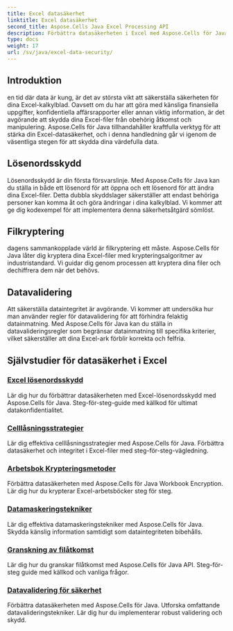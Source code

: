 ```yaml
---
title: Excel datasäkerhet
linktitle: Excel datasäkerhet
second_title: Aspose.Cells Java Excel Processing API
description: Förbättra datasäkerheten i Excel med Aspose.Cells för Java. Lär dig steg för steg hur du skyddar dina kalkylblad, krypterar filer och säkerställer dataintegritet.
type: docs
weight: 17
url: /sv/java/excel-data-security/
---
```


## Introduktion
en tid där data är kung, är det av största vikt att säkerställa säkerheten för dina Excel-kalkylblad. Oavsett om du har att göra med känsliga finansiella uppgifter, konfidentiella affärsrapporter eller annan viktig information, är det avgörande att skydda dina Excel-filer från obehörig åtkomst och manipulering. Aspose.Cells för Java tillhandahåller kraftfulla verktyg för att stärka din Excel-datasäkerhet, och i denna handledning går vi igenom de väsentliga stegen för att skydda dina värdefulla data.


## Lösenordsskydd
Lösenordsskydd är din första försvarslinje. Med Aspose.Cells för Java kan du ställa in både ett lösenord för att öppna och ett lösenord för att ändra dina Excel-filer. Detta dubbla skyddslager säkerställer att endast behöriga personer kan komma åt och göra ändringar i dina kalkylblad. Vi kommer att ge dig kodexempel för att implementera denna säkerhetsåtgärd sömlöst.

## Filkryptering
dagens sammankopplade värld är filkryptering ett måste. Aspose.Cells för Java låter dig kryptera dina Excel-filer med krypteringsalgoritmer av industristandard. Vi guidar dig genom processen att kryptera dina filer och dechiffrera dem när det behövs.

## Datavalidering
Att säkerställa dataintegritet är avgörande. Vi kommer att undersöka hur man använder regler för datavalidering för att förhindra felaktig datainmatning. Med Aspose.Cells för Java kan du ställa in datavalideringsregler som begränsar datainmatning till specifika kriterier, vilket säkerställer att dina Excel-ark förblir korrekta och felfria.

## Självstudier för datasäkerhet i Excel
### [Excel lösenordsskydd](./excel-password-protection/)
Lär dig hur du förbättrar datasäkerheten med Excel-lösenordsskydd med Aspose.Cells för Java. Steg-för-steg-guide med källkod för ultimat datakonfidentialitet.
### [Celllåsningsstrategier](./cell-locking-strategies/)
Lär dig effektiva celllåsningsstrategier med Aspose.Cells för Java. Förbättra datasäkerhet och integritet i Excel-filer med steg-för-steg-vägledning.
### [Arbetsbok Krypteringsmetoder](./workbook-encryption-methods/)
Förbättra datasäkerheten med Aspose.Cells för Java Workbook Encryption. Lär dig hur du krypterar Excel-arbetsböcker steg för steg.
### [Datamaskeringstekniker](./data-masking-techniques/)
Lär dig effektiva datamaskeringstekniker med Aspose.Cells för Java. Skydda känslig information samtidigt som dataintegriteten bibehålls.
### [Granskning av filåtkomst](./auditing-file-access/)
Lär dig hur du granskar filåtkomst med Aspose.Cells för Java API. Steg-för-steg guide med källkod och vanliga frågor.
### [Datavalidering för säkerhet](./data-validation-for-security/)
Förbättra datasäkerheten med Aspose.Cells för Java. Utforska omfattande datavalideringstekniker. Lär dig hur du implementerar robust validering och skydd.